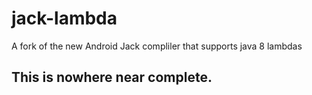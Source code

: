 # jack-lambda
A fork of the new Android Jack compliler that supports java 8 lambdas

## This is nowhere near complete.
